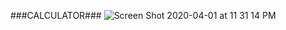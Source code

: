 ###CALCULATOR###
![Screen Shot 2020-04-01 at 11 31 14 PM](https://user-images.githubusercontent.com/44610326/78162790-9a797900-7471-11ea-8a7d-6164f97073c8.png)
